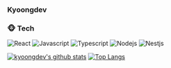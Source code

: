### Kyoongdev


### 🐵 Tech
![React](https://img.shields.io/badge/-React-61DAFB?logo=react&logoColor=white&style=flat)
![Javascript](https://img.shields.io/badge/Javascript-FFE400?logo=javascript&logoColor=white&style=flat)
![Typescript](https://img.shields.io/badge/Typescript-0054FF?logo=typescript&logoColor=white&style=flat)
![Nodejs](https://img.shields.io/badge/Node.js-43853d?logo=node.js&logoColor=white&style=flat)
![Nestjs](https://img.shields.io/badge/NestJs-#E0234E&logoColor=white&style=flat)

[![kyoongdev's github stats](https://github-readme-stats.vercel.app/api?username=kyoongdev)](https://github.com/kyoongdev)
[![Top Langs](https://github-readme-stats.vercel.app/api/top-langs/?username=kyoongdev&layout=compact)](https://github.com/kyoongdev)
